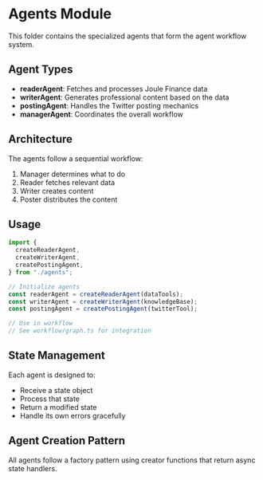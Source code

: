# Agents Module

This folder contains the specialized agents that form the agent workflow system.

## Agent Types

- **readerAgent**: Fetches and processes Joule Finance data
- **writerAgent**: Generates professional content based on the data
- **postingAgent**: Handles the Twitter posting mechanics
- **managerAgent**: Coordinates the overall workflow

## Architecture

The agents follow a sequential workflow:

1. Manager determines what to do
2. Reader fetches relevant data
3. Writer creates content
4. Poster distributes the content

## Usage

```typescript
import {
  createReaderAgent,
  createWriterAgent,
  createPostingAgent,
} from "./agents";

// Initialize agents
const readerAgent = createReaderAgent(dataTools);
const writerAgent = createWriterAgent(knowledgeBase);
const postingAgent = createPostingAgent(twitterTool);

// Use in workflow
// See workflow/graph.ts for integration
```

## State Management

Each agent is designed to:

- Receive a state object
- Process that state
- Return a modified state
- Handle its own errors gracefully

## Agent Creation Pattern

All agents follow a factory pattern using creator functions that return async state handlers.
